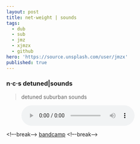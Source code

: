 ```yaml
---
layout: post
title: net·weight | sounds
tags:
  - dub
  - sub
  - jmz
  - xjmzx
  - github
hero: 'https://source.unsplash.com/user/jmzx'
published: true
---
```

### n·c·s detuned|sounds
>detuned suburban sounds

<figure>
    <audio
        controls
        src="/uploads/audio/01_Integration.m4a">Yah browser<code>is</code> balls.
    </audio>
</figure>

<figure>
    <a href="https://soundcloud.com/{{ site.author.soundcloud }}" target="_blank" class="smaller">
      <span class="icon-soundcloud"></span>
    </a>
</figure>

<!–-break-–>
[bandcamp](https://www.natural-conscious-states.bandcamp.com/releases)
<!–-break-–>
